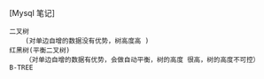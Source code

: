 [Mysql 笔记]

```数据结构  
二叉树 
    (对单边自增的数据没有优势，树高度高 )
红黑树(平衡二叉树) 
    （对单边自增的数据有优势，会做自动平衡，树的高度 很高，树的高度不可控）
B-TREE


